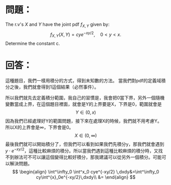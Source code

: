 # 問題：
The r.v's $X$ and $Y$ have the joint pdf $f_{X,Y}$ given by:
$$
f_{X,Y}(X,Y)=cye^{-xy/2},\quad0<y<x.
$$
Determine the constant c.
# 回答：
 這種題目，我們一樣用積分的方式，得到未知數的方法。
 當我們對pdf的定義域積分之後，我們就會得到1這個結果（必然事件）。

所以我們就先去定義積分範圍，我自己的習慣是，我會把0當下界，另外一個隨機變數當成上界，在這個題目裡面，就會是Y的上界要是X，下界是0，範圍就會是
$$
Y\in(0,x)
$$
因為我們已經處理好Y的範圍問題，接下來在處理X的時候，我們就不用考慮Y。所以X的上界會是$\infty$，下界會是0。
$$
X\in(0,\infty)
$$
最後我們就可以開始積分了，但我們可以看到如果我們先積分y，那我們就會遇到$y\cdot e^{-xy/2}$，這種比較麻煩的積分。所以當我們遇到這種比較麻煩的積分時，又找不到辦法可不可以讓這個變得比較好積分，那我建議可以從另外一個積分。可能可以解決問題。
$$
\begin{align}
\int^\infty_0 \int^x_0 cye^{-xy/2} \,dxdy&=\int^\infty_0 cy\int^{x}_0e^{-xy/2}\,dxdy\\
&=
\end{align}
$$